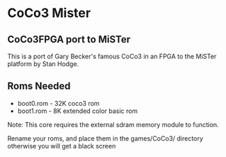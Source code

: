# CoCo3 Mister


## CoCo3FPGA port to MiSTer

This is a port of Gary Becker's famous CoCo3 in an FPGA to the MiSTer platform by Stan Hodge.

## Roms Needed

* boot0.rom - 32K coco3 rom
* boot1.rom - 8K extended color basic rom

Note: This core requires the external sdram memory module to function.

Rename your roms, and place them in the games/CoCo3/ directory
otherwise you will get a black screen



